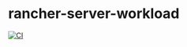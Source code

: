 # rancher-server-workload

[![CI](https://github.com/frontierdigital/rancher-server-workload/actions/workflows/ci.yml/badge.svg)](https://github.com/frontierdigital/rancher-server-workload/actions/workflows/ci.yml)
